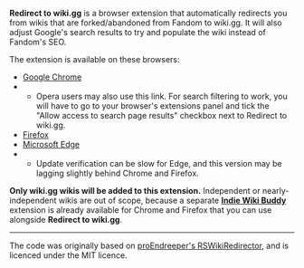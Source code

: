 **Redirect to wiki.gg** is a browser extension that automatically redirects you from wikis that are forked/abandoned from Fandom to wiki.gg. It will also adjust Google's search results to try and populate the wiki instead of Fandom's SEO.

The extension is available on these browsers:
- [Google Chrome](https://chrome.google.com/webstore/detail/redirect-to-wikigg/cngoemokfjekjkmajenlaokhnmmiinca)
- - Opera users may also use this link. For search filtering to work, you will have to go to your browser's extensions panel and tick the "Allow access to search page results" checkbox next to Redirect to wiki.gg.
- [Firefox](https://addons.mozilla.org/en-US/firefox/addon/redirect-to-wiki-gg/)
- [Microsoft Edge](https://microsoftedge.microsoft.com/addons/detail/redirect-to-wikigg/oecpcjdcedociegkjmlcepigjaenkenj)
- - Update verification can be slow for Edge, and this version may be lagging slightly behind Chrome and Firefox.

**Only wiki.gg wikis will be added to this extension.** Independent or nearly-independent wikis are out of scope, because a separate **[Indie Wiki Buddy](https://github.com/KevinPayravi/indie-wiki-buddy)** extension is already available for Chrome and Firefox that you can use alongside **Redirect to wiki.gg**.

------

The code was originally based on [proEndreeper's RSWikiRedirector](https://github.com/proEndreeper/RSWikiRedirector), and is licenced under the MIT licence.
